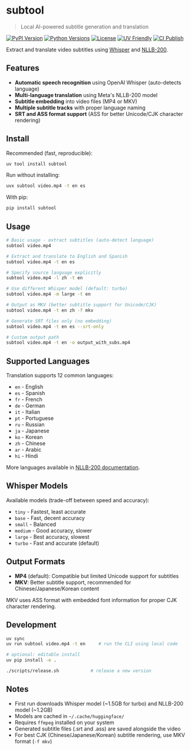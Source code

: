 # subtool

> Local AI-powered subtitle generation and translation

[![PyPI Version](https://img.shields.io/pypi/v/subtool)](https://pypi.org/project/subtool/)
[![Python Versions](https://img.shields.io/pypi/pyversions/subtool)](https://pypi.org/project/subtool/)
[![License](https://img.shields.io/pypi/l/subtool)](LICENSE)
[![UV Friendly](https://img.shields.io/badge/uv-friendly-5A2DAA)](https://docs.astral.sh/uv/)
[![CI Publish](https://img.shields.io/github/actions/workflow/status/fcjr/subtool/publish.yml?label=publish)](https://github.com/fcjr/subtool/actions/workflows/publish.yml)

Extract and translate video subtitles using [Whisper](https://github.com/openai/whisper) and [NLLB-200](https://huggingface.co/facebook/nllb-200-distilled-600M).

## Features

- **Automatic speech recognition** using OpenAI Whisper (auto-detects language)
- **Multi-language translation** using Meta's NLLB-200 model
- **Subtitle embedding** into video files (MP4 or MKV)
- **Multiple subtitle tracks** with proper language naming
- **SRT and ASS format support** (ASS for better Unicode/CJK character rendering)

## Install

Recommended (fast, reproducible):

```bash
uv tool install subtool
```

Run without installing:

```bash
uvx subtool video.mp4 -t en es
```

With pip:

```bash
pip install subtool
```

## Usage

```bash
# Basic usage - extract subtitles (auto-detect language)
subtool video.mp4

# Extract and translate to English and Spanish
subtool video.mp4 -t en es

# Specify source language explicitly
subtool video.mp4 -l zh -t en

# Use different Whisper model (default: turbo)
subtool video.mp4 -m large -t en

# Output as MKV (better subtitle support for Unicode/CJK)
subtool video.mp4 -t en zh -f mkv

# Generate SRT files only (no embedding)
subtool video.mp4 -t en es --srt-only

# Custom output path
subtool video.mp4 -t en -o output_with_subs.mp4
```

## Supported Languages

Translation supports 12 common languages:
- `en` - English
- `es` - Spanish
- `fr` - French
- `de` - German
- `it` - Italian
- `pt` - Portuguese
- `ru` - Russian
- `ja` - Japanese
- `ko` - Korean
- `zh` - Chinese
- `ar` - Arabic
- `hi` - Hindi

More languages available in [NLLB-200 documentation](https://github.com/facebookresearch/flores/blob/main/flores200/README.md#languages-in-flores-200).

## Whisper Models

Available models (trade-off between speed and accuracy):
- `tiny` - Fastest, least accurate
- `base` - Fast, decent accuracy
- `small` - Balanced
- `medium` - Good accuracy, slower
- `large` - Best accuracy, slowest
- `turbo` - Fast and accurate (default)

## Output Formats

- **MP4** (default): Compatible but limited Unicode support for subtitles
- **MKV**: Better subtitle support, recommended for Chinese/Japanese/Korean content

MKV uses ASS format with embedded font information for proper CJK character rendering.

## Development

```bash
uv sync
uv run subtool video.mp4 -t en     # run the CLI using local code

# optional: editable install
uv pip install -e .

./scripts/release.sh            # release a new version
```

## Notes

- First run downloads Whisper model (~1.5GB for turbo) and NLLB-200 model (~1.2GB)
- Models are cached in `~/.cache/huggingface/`
- Requires `ffmpeg` installed on your system
- Generated subtitle files (.srt and .ass) are saved alongside the video
- For best CJK (Chinese/Japanese/Korean) subtitle rendering, use MKV format (`-f mkv`)
